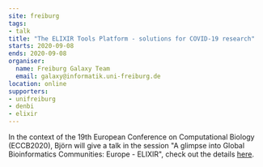 ```yaml
---
site: freiburg
tags:
- talk
title: "The ELIXIR Tools Platform - solutions for COVID-19 research"
starts: 2020-09-08
ends: 2020-09-08
organiser:
  name: Freiburg Galaxy Team
  email: galaxy@informatik.uni-freiburg.de
location: online
supporters:
- unifreiburg
- denbi
- elixir
---
```


In the context of the 19th European Conference on Computational Biology (ECCB2020), Björn will give a talk in the session "A glimpse into Global Bioinformatics Communities: Europe - ELIXIR", check out the details [here](https://eccb2020.info/programme-at-a-glance/).

